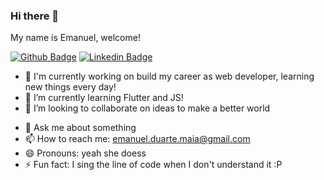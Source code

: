 ### Hi there 👋
My name is Emanuel, welcome!


[![Github Badge](https://img.shields.io/badge/-Github-000?style=flat-square&logo=Github&logoColor=white&link=https://github.com/EmanuelDms)](https://github.com/EmanuelDms)
[![Linkedin Badge](https://img.shields.io/badge/-LinkedIn-blue?style=flat-square&logo=Linkedin&logoColor=white&link=https://www.linkedin.com/in/leonardo-narita-0949b418b/)](https://www.linkedin.com/in/emanueldms/)

<!--**EmanuelDms/EmanuelDms** is a ✨ _special_ ✨ repository because its `README.md` (this file) appears on your GitHub profile.-->
- 🔭 I'm currently working on build my career as web developer, learning new things every day!
- 🌱 I’m currently learning Flutter and JS!
- 👯 I’m looking to collaborate on ideas to make a better world
<!-- - 🤔 I’m looking for help with responsive design using CSS -->
- 💬 Ask me about something
- 📫 How to reach me: emanuel.duarte.maia@gmail.com
- 😄 Pronouns: yeah she doess
- ⚡ Fun fact: I sing the line of code when I don't understand it :P
